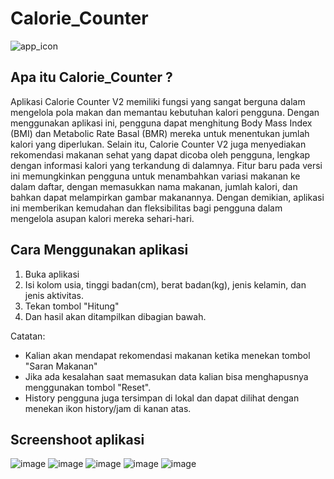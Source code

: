 # Calorie_Counter

![app_icon](https://github.com/IrsalLaz/Calorie_Counter/assets/91246036/8c2c8455-7978-434e-bff9-dbdaf74c46d6)

## Apa itu Calorie_Counter ?
Aplikasi Calorie Counter V2 memiliki fungsi yang sangat berguna dalam mengelola pola makan dan memantau kebutuhan kalori pengguna. Dengan menggunakan aplikasi ini, pengguna dapat menghitung Body Mass Index (BMI) dan Metabolic Rate Basal (BMR) mereka untuk menentukan jumlah kalori yang diperlukan. Selain itu, Calorie Counter V2 juga menyediakan rekomendasi makanan sehat yang dapat dicoba oleh pengguna, lengkap dengan informasi kalori yang terkandung di dalamnya. Fitur baru pada versi ini memungkinkan pengguna untuk menambahkan variasi makanan ke dalam daftar, dengan memasukkan nama makanan, jumlah kalori, dan bahkan dapat melampirkan gambar makanannya. Dengan demikian, aplikasi ini memberikan kemudahan dan fleksibilitas bagi pengguna dalam mengelola asupan kalori mereka sehari-hari.

## Cara Menggunakan aplikasi 
1. Buka aplikasi
2. Isi kolom usia, tinggi badan(cm), berat badan(kg), jenis kelamin, dan jenis aktivitas.
3. Tekan tombol "Hitung"
4. Dan hasil akan ditampilkan dibagian bawah.

Catatan:
* Kalian akan mendapat rekomendasi makanan ketika menekan tombol "Saran Makanan"
* Jika ada kesalahan saat memasukan data kalian bisa menghapusnya menggunakan tombol "Reset".
* History pengguna juga tersimpan di lokal dan dapat dilihat dengan menekan ikon history/jam di kanan atas.

## Screenshoot aplikasi
![image](https://github.com/IrsalLaz/Calorie_Counter/assets/91246036/fe15ffdf-2fc6-4d01-badb-17a4e1878611) ![image](https://github.com/IrsalLaz/Calorie_Counter/assets/91246036/5755e5fd-ceed-4faa-ba13-2c77cf54c6f1)
![image](https://github.com/IrsalLaz/Calorie_Counter/assets/91246036/b5733260-11c5-472b-9aba-fce5bf3fc68c) ![image](https://github.com/IrsalLaz/Calorie_Counter/assets/91246036/1d99dc44-d91d-414f-a588-048d465970f9)
![image](https://github.com/IrsalLaz/Calorie_Counter/assets/91246036/0a5ef66b-9815-45b8-a445-bb3b8229254a)
